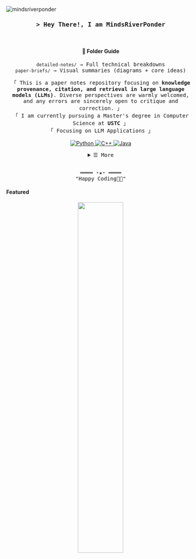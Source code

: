 <!-- mindsRiverPonder -->


<!-- A more reliable Profile Views Counter -->
<p align="left"> <img src="https://komarev.com/ghpvc/?username=mindsRiverPonder&label=Profile%20views&color=0e75b6&style=flat" alt="mindsriverponder" /> </p>


<!-- Title -->
<h3 align="center">
        <samp>> Hey There!, I am
                <b>MindsRiverPonder</b>
        </samp>
</h3>
<br>
<div align="center">
    <h4>📂 Folder Guide</h4>
    <samp>
        <code>detailed-notes/</code> → Full technical breakdowns
        <br>
        <code>paper-briefs/</code> → Visual summaries (diagrams + core ideas)
    </samp>
</div>
<p align="center">
        <!-- Intro -->
        <samp>
          「 This is a paper notes repository focusing on <b>knowledge provenance, citation, and retrieval in large language models (LLMs)</b>. Diverse perspectives are warmly welcomed, and any errors are sincerely open to critique and correction. 」
                 <br>
                「 I am currently pursuing a Master's degree in Computer Science at <b>USTC</b> 」
                <br>
                「 Focusing on LLM Applications</b> 」
                <br>
                <br>
        </samp>
        <!-- Technologies -->
        <!-- Python -->
        <a href="https://github.com/mindsRiverPonder?tab=repositories" target="_blank"><img alt="Python"
                        src="https://img.shields.io/badge/-Python-3776AB?style=flat-square&logo=Python&logoColor=white">
        </a>
        <!-- C++ -->
        <a href="https://github.com/mindsRiverPonder?tab=repositories" target="_blank"><img alt="C++"
                        src="https://img.shields.io/badge/-C++-00599C?style=flat-square&logo=C%2B%2B&logoColor=white">
        </a>
        <!-- Java -->
        <a href="https://github.com/mindsRiverPonder?tab=repositories" target="_blank"><img alt="Java"
                        src="https://img.shields.io/badge/-Java-007396?style=flat-square&logo=Java&logoColor=white">
        </a>
</p>
<!-- Details Section -->
<details align="center">
    <summary> <samp>☰ More</samp></summary>
    <p align="center">
        <br>
        <!-- Activity Widget -->
        <img alt="MindsRiverPonder's GitHub Stats"
                src="https://github-readme-stats.vercel.app/api?username=mindsRiverPonder&show_icons=true&theme=radical" />
        <br>
        <!-- Social Links -->
        <p>Find me on</p>
        <!-- Mail -->
        <a href="mailto:liumindmind@gmail.com" target="_blank"><img alt="Mail"
                src="https://img.shields.io/badge/-Mail-EA4335?style=flat-square&logo=Gmail&logoColor=white">
        </a>
        <!-- Zhihu -->
        <a href="https://www.zhihu.com/people/mindsriverponder" target="_blank"><img alt="Zhihu"
                src="https://img.shields.io/badge/-%E7%9F%A5%E4%B9%8E-0084FF?style=flat-square&logo=Zhihu&logoColor=white">
        </a>
        <!-- Bilibili -->
        <a href="https://space.bilibili.com/3494370588231799" target="_blank"><img alt="Bilibili"
                src="https://img.shields.io/badge/-%E5%93%94%E5%93%A9%E5%93%94%E5%93%A9-00A1D6?style=flat-square&logo=Bilibili&logoColor=white">
        </a>
    </p>
</details>
<br>

<!-- Footer -->
<samp>
    <p align="center">
        ════ ⋆★⋆ ════
        <br>
        "Happy Coding👨‍💻"
    </p>
</samp>

<!-- Featured Repositories -->
#### Featured

<p align="center">
<a href="https://github.com/mindsRiverPonder/LLM-practice">
<img width='49%' align="center"src="https://github-readme-stats.vercel.app/api/pin/?username=mindsRiverPonder&repo=LLM-practice&border_color=02D892&bg_color=0D1117&title_color=C9D1D9&text_color=8B949E&icon_color=02D892" />
</a>
</p>
